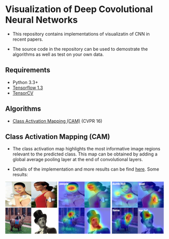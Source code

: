 # Visualization of Deep Covolutional Neural Networks


- This repository contains implementations of visualizatin of CNN in recent papers.

- The source code in the repository can be used to demostrate the algorithms as well as test on your own data.

## Requirements
- Python 3.3+
- [Tensorflow 1.3](https://www.tensorflow.org/)
- [TensorCV](https://github.com/conan7882/DeepVision-tensorflow) 


## Algorithms 

- [Class Activation Mapping (CAM)](https://github.com/conan7882/CNN-Visualization/tree/master/class_activation_map) (CVPR 16)

## Class Activation Mapping (CAM)
- The class activation map highlights the most informative image regions relevant to the predicted class. This map can be obtained by adding a global average pooling layer at the end of convolutional layers.

- Details of the implementation and more results can be find [here](https://github.com/conan7882/CNN-Visualization/tree/master/class_activation_map). Some results:

![celtech_change](class_activation_map/figs/celtech_diff.png)




